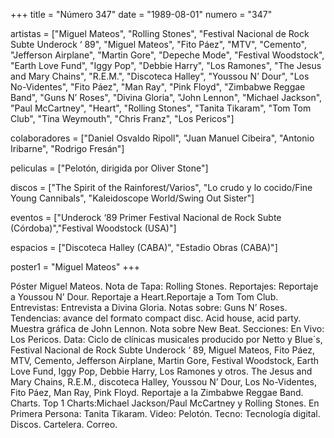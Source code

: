+++
title = "Número 347"
date = "1989-08-01"
numero = "347"

artistas = ["Miguel Mateos", "Rolling Stones", "Festival Nacional de Rock Subte Underock ‘ 89", "Miguel Mateos", "Fito Páez", "MTV", "Cemento", "Jefferson Airplane", "Martin Gore", "Depeche Mode", "Festival Woodstock", "Earth Love Fund", "Iggy Pop", "Debbie Harry", "Los Ramones", "The Jesus and Mary Chains", "R.E.M.", "Discoteca Halley", "Youssou N’ Dour", "Los No-Videntes", "Fito Páez", "Man Ray", "Pink Floyd", "Zimbabwe Reggae Band", "Guns N’ Roses", "Divina Gloria", "John Lennon", "Michael Jackson", "Paul McCartney", "Heart", "Rolling Stones", "Tanita Tikaram", "Tom Tom Club", "Tina Weymouth", "Chris Franz", "Los Pericos"]

colaboradores = ["Daniel Osvaldo Ripoll", "Juan Manuel Cibeira", "Antonio Iribarne", "Rodrigo Fresán"]

peliculas = ["Pelotón, dirigida por Oliver Stone"]

discos = ["The Spirit of the Rainforest/Varios", "Lo crudo y lo cocido/Fine Young Cannibals", "Kaleidoscope World/Swing Out Sister"]

eventos = ["Underock ‘89 Primer Festival Nacional de Rock Subte (Córdoba)","Festival Woodstock (USA)"]

espacios = ["Discoteca Halley (CABA)", "Estadio Obras (CABA)"]

poster1 = "Miguel Mateos"
+++

Póster Miguel Mateos. 
Nota de Tapa: Rolling Stones. 
Reportajes:
Reportaje a Youssou N’ Dour. 
Reportaje a Heart.Reportaje a Tom Tom Club.
Entrevistas: 
Entrevista a Divina Gloria. 
Notas sobre: 
Guns N’ Roses. 
Tendencias: avance del formato compact disc.
Acid house, acid party.
Muestra gráfica de John Lennon.
Nota sobre New Beat. 
Secciones:
En Vivo: Los Pericos.
Data: Ciclo de clínicas musicales producido por Netto y Blue´s, Festival Nacional de Rock Subte Underock ‘ 89, Miguel Mateos, Fito Páez, MTV, Cemento, Jefferson Airplane, Martin Gore, Festival Woodstock, Earth Love Fund, Iggy Pop, Debbie Harry, Los Ramones y otros. The Jesus and Mary Chains, R.E.M., discoteca Halley, Youssou N’ Dour, Los No-Videntes, Fito Páez, Man Ray, Pink Floyd. Reportaje a la Zimbabwe Reggae Band. 
Charts.
Top 1 Charts:Michael Jackson/Paul McCartney y Rolling Stones. 
En Primera Persona: Tanita Tikaram. 
Video: Pelotón. 
Tecno: Tecnología digital. 
Discos. Cartelera. Correo.
